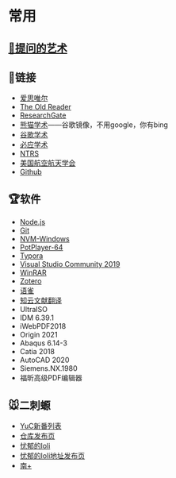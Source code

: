 # 常用

## **[👋提问的艺术](https://github.com/ryanhanwu/How-To-Ask-Questions-The-Smart-Way/blob/main/README-zh_CN.md)**

## 🔗链接

- [爱思唯尔](https://www.sciencedirect.com)
- [The Old Reader](https://theoldreader.com)
- [ResearchGate](https://www.researchgate.net)
- [熊猫学术](https://sc.panda321.com)——谷歌镜像，不用google，你有bing
- [谷歌学术](https://scholar.google.com)
- [必应学术](https://cn.bing.com/academic)
- [NTRS](https://ntrs.nasa.gov/search)
- [美国航空航天学会](https://arc.aiaa.org/)
- [Github](https://github.com)

## 🏆软件

- [Node.js](https://nodejs.org/zh-cn/download/)
- [Git](https://github.com/git-for-windows/git/releases/)
- [NVM-Windows](https://github.com/coreybutler/nvm-windows)
- [PotPlayer-64](https://t1.daumcdn.net/potplayer/PotPlayer/Version/Latest/PotPlayerSetup64.exe)
- [Typora](https://www.typora.io/windows/typora-setup-x64.exe?)
- [Visual Studio Community 2019](https://visualstudio.microsoft.com/zh-hans/downloads/)
- [WinRAR](https://dl.lancdn.com/landian/soft/winrar/)
- [Zotero](https://www.zotero.org/download/)
- [语雀](https://www.yuque.com/install/desktop)
- [知云文献翻译](https://www.yuque.com/xtranslator/zy/gga6xa#MxFlT)
- UltraISO
- IDM 6.39.1
- iWebPDF2018
- Origin 2021
- Abaqus 6.14-3
- Catia 2018
- AutoCAD 2020
- Siemens.NX.1980
- 福昕高级PDF编辑器

## 🐭二刺螈

- [YuC新番列表](https://yuc.wiki/)
- [仓库发布页](https://galacg.github.io/)
- [忧郁的loli](https://www.kkgal.com/)
- [忧郁的loli地址发布页](https://www.mmgal.com/)
- [南+](https://www.spring-plus.net/)
